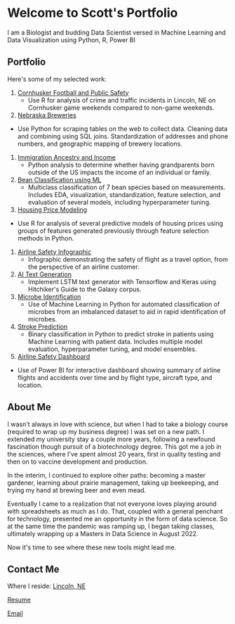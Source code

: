 # Welcome to **Scott's** Portfolio

I am a Biologist and budding Data Scientist versed in Machine Learning and Data Visualization using Python, R, Power BI

## Portfolio

Here's some of my selected work:
1. [Cornhusker Football and Public Safety](https://github.com/ScottBreitbach/ScottBreitbach.github.io/tree/main/Portfolio-Projects/Football-Safety)
   - Use R for analysis of crime and traffic incidents in Lincoln, NE on Cornhusker game weekends compared to non-game weekends.
1. [Nebraska Breweries](https://github.com/ScottBreitbach/ScottBreitbach.github.io/tree/main/Portfolio-Projects/NE-Breweries)
  * Use Python for scraping tables on the web to collect data. Cleaning data and combining using SQL joins. Standardization of addresses and phone numbers, and geographic mapping of brewery locations.
1. [Immigration Ancestry and Income](https://github.com/ScottBreitbach/ScottBreitbach.github.io/tree/main/Portfolio-Projects/Income-Ancestry)
   * Python analysis to determine whether having grandparents born outside of the US impacts the income of an individual or family.
1. [Bean Classification using ML](https://github.com/ScottBreitbach/ScottBreitbach.github.io/tree/main/Portfolio-Projects/Beans-Classification)
    * Multiclass classification of 7 bean species based on measurements. Includes EDA, visualization, standardization, feature selection, and evaluation of several models, including hyperparameter tuning.
1. [Housing Price Modeling](https://github.com/ScottBreitbach/ScottBreitbach.github.io/tree/main/Portfolio-Projects/Housing-Prices)
  - Use R for analysis of several predictive models of housing prices using groups of features generated previously through feature selection methods in Python.
1. [Airline Safety Infographic](https://github.com/ScottBreitbach/ScottBreitbach.github.io/tree/main/Portfolio-Projects/Airline-Infographic)
   - Infographic demonstrating the safety of flight as a travel option, from the perspective of an airline customer.
1. [AI Text Generation](https://github.com/ScottBreitbach/ScottBreitbach.github.io/tree/main/Portfolio-Projects/Text-Generation)
    - Implement LSTM text generator with Tensorflow and Keras using Hitchiker's Guide to the Galaxy corpus.
1. [Microbe Identification](https://github.com/ScottBreitbach/ScottBreitbach.github.io/tree/main/Portfolio-Projects/Microbe-Identification)
    * Use of Machine Learning in Python for automated classification of microbes from an imbalanced dataset to aid in rapid identification of microbes.
1. [Stroke Prediction](https://github.com/ScottBreitbach/ScottBreitbach.github.io/tree/main/Portfolio-Projects/Stroke-Prediction)
    - Binary classification in Python to predict stroke in patients using Machine Learning with patient data. Includes multiple model evaluation, hyperparameter tuning, and model ensembles.
1. [Airline Safety Dashboard](https://github.com/ScottBreitbach/ScottBreitbach.github.io/tree/main/Portfolio-Projects/Airline-Dashboard)
  - Use of Power BI for interactive dashboard showing summary of airline flights and accidents over time and by flight type, aircraft type, and location.


## About Me

I wasn't always in love with science, but when I had to take a biology course (required to wrap up my business degree) I was set on a new path. I extended my university stay a couple more years, following a newfound fascination though pursuit of a biotechnology degree. This got me a job in the sciences, where I've spent almost 20 years, first in quality testing and then on to vaccine development and production.

In the interim, I continued to explore other paths: becoming a master gardener, learning about prairie management, taking up beekeeping, and trying my hand at brewing beer and even mead.

Eventually I came to a realization that not everyone loves playing around with spreadsheets as much as I do. That, coupled with a general penchant for technology, presented me an opportunity in the form of data science. So at the same time the pandemic was ramping up, I began taking classes, ultimately wrapping up a Masters in Data Science in August 2022.

Now it's time to see where these new tools might lead me.

## Contact Me

Where I reside: [Lincoln, NE](https://goo.gl/maps/AmrskHZBU2FpQ6gb8)

<!-- [Resume](https://scottbreitbach.github.io/Resume/ScottBreitbach-Resume.html) -->
<a href="https://scottbreitbach.github.io/Resume/ScottBreitbach-Resume.html" target="_blank" rel="noopener noreferrer">Resume</a>

<a href="mailto: scott.breitbach@gmail.com" target="_blank" rel="noopener noreferrer">Email</a>